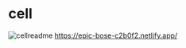 # cell

![cellreadme](https://user-images.githubusercontent.com/96742270/152042028-1cffee8c-f23b-421e-a49a-ddfd2ada745b.png)
https://epic-bose-c2b0f2.netlify.app/
